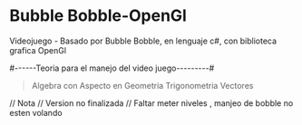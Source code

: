 # Bubble Bobble-OpenGl
Videojuego - Basado por Bubble Bobble, en lenguaje c#, con biblioteca grafica OpenGl

#------Teoria para el manejo del video juego---------#
> Algebra con Aspecto en Geometria
> Trigonometria
> Vectores

// Nota // Version no finalizada
// Faltar meter niveles , manjeo de bobble no esten volando
